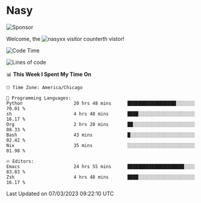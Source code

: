 # Nasy

<!--
<p align="center">
<img height="200" src="https://github-readme-stats.vercel.app/api?username=nasyxx&count_private=true&show_icons=true&theme=dracula&include_all_commits=true"/>
<img height="200" src="https://github-readme-stats.vercel.app/api/top-langs/?username=nasyxx&theme=dracula&hide=html,jupyter+notebook&count_private=true&show_icons=true"/>
</p>

  
----------------
-->

![Sponsor](https://img.shields.io/static/v1.svg?label=Sponsor&message=%E2%9D%A4&logo=GitHub&style=flat&color=pink)
 
Welcome, the ![nasyxx visitor counter](https://count.getloli.com/get/@nasyxx?theme=rule34)th vistor!
 
<!--START_SECTION:waka-->
![Code Time](http://img.shields.io/badge/Code%20Time-3%2C223%20hrs%2031%20mins-blue)

![Lines of code](https://img.shields.io/badge/From%20Hello%20World%20I%27ve%20Written-6.0%20million%20lines%20of%20code-blue)

📊 **This Week I Spent My Time On** 

```text
🕑︎ Time Zone: America/Chicago

💬 Programming Languages: 
Python                   20 hrs 48 mins      ██████████████████░░░░░░░   70.01 % 
sh                       4 hrs 48 mins       ████░░░░░░░░░░░░░░░░░░░░░   16.17 % 
Org                      2 hrs 28 mins       ██░░░░░░░░░░░░░░░░░░░░░░░   08.33 % 
Bash                     43 mins             █░░░░░░░░░░░░░░░░░░░░░░░░   02.42 % 
Nix                      35 mins             ░░░░░░░░░░░░░░░░░░░░░░░░░   01.98 % 

🔥 Editors: 
Emacs                    24 hrs 55 mins      █████████████████████░░░░   83.83 % 
Zsh                      4 hrs 48 mins       ████░░░░░░░░░░░░░░░░░░░░░   16.17 % 
```


 Last Updated on 07/03/2023 09:22:10 UTC
<!--END_SECTION:waka-->

<!-- ![visitors](https://visitor-badge.laobi.icu/badge?page_id=nasyxx.nasyxx) -->
